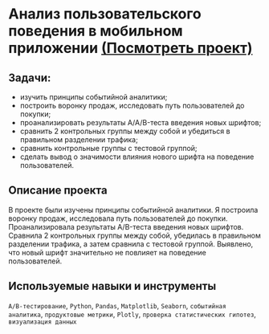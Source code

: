 # Анализ пользовательского поведения в мобильном приложении [(Посмотреть проект)](https://github.com/IngaZhandarova/portfolio/tree/main/A_A_B_test)

## Задачи:

* изучить принципы событийной аналитики;
* построить воронку продаж, исследовать путь пользователей до покупки;
* проанализировать результаты A/A/B-теста введения новых шрифтов;
* сравнить 2 контрольных группы между собой и убедиться в правильном разделении трафика;
* сравнить контрольные группы с тестовой группой;
* сделать вывод о значимости влияния нового шрифта на поведение пользователей.

## Описание проекта
В проекте были изучены принципы событийной аналитики. Я построила воронку продаж, исследовала путь пользователей до покупки. Проанализировала результаты A/B-теста введения новых шрифтов. Сравнила 2 контрольных группы между собой, убедилась в правильном разделении трафика, а затем сравнила с тестовой группой. Выявлено, что новый шрифт значительно не повлияет на поведение пользователей.

## Используемые навыки и инструменты
`A/B-тестирование`, `Python`, `Pandas`, `Matplotlib`, `Seaborn`, `событийная аналитика`, `продуктовые метрики`, `Plotly`, `проверка статистических гипотез`, `визуализация данных`

